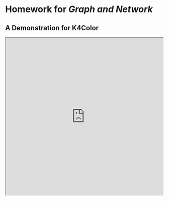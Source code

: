 # Homework for *Graph and Network*
## A Demonstration for K4Color
<iframe height=500 width=500 src="https://github.com/LinglanZhao/Graph/blob/master/K4Color.gif">
